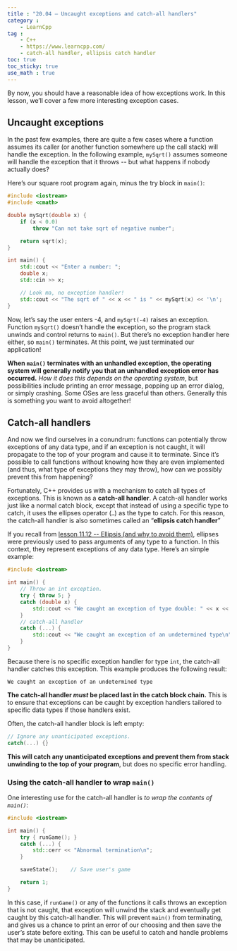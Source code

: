 ```yaml
---
title : "20.04 — Uncaught exceptions and catch-all handlers"
category :
    - LearnCpp
tag : 
    - C++
    - https://www.learncpp.com/
    - catch-all handler, ellipsis catch handler
toc: true  
toc_sticky: true 
use_math : true
---
```



By now, you should have a reasonable idea of how exceptions work. In this lesson, we’ll cover a few more interesting exception cases.


## Uncaught exceptions

In the past few examples, there are quite a few cases where a function assumes its caller (or another function somewhere up the call stack) will handle the exception. In the following example, `mySqrt()` assumes someone will handle the exception that it throws -- but what happens if nobody actually does?

Here’s our square root program again, minus the try block in `main()`:

```c++
#include <iostream>
#include <cmath>

double mySqrt(double x) {
    if (x < 0.0)
        throw "Can not take sqrt of negative number";

    return sqrt(x);
}

int main() {
    std::cout << "Enter a number: ";
    double x;
    std::cin >> x;

    // Look ma, no exception handler!
    std::cout << "The sqrt of " << x << " is " << mySqrt(x) << '\n';
}
```

Now, let’s say the user enters -4, and `mySqrt(-4)` raises an exception. Function `mySqrt()` doesn’t handle the exception, so the program stack unwinds and control returns to `main()`. But there’s no exception handler here either, so `main()` terminates. At this point, we just terminated our application!

**When `main()` terminates with an unhandled exception, the operating system will generally notify you that an unhandled exception error has occurred.** *How it does this depends on the operating system*, but possibilities include printing an error message, popping up an error dialog, or simply crashing. Some OSes are less graceful than others. Generally this is something you want to avoid altogether!


## Catch-all handlers

And now we find ourselves in a conundrum: functions can potentially throw exceptions of any data type, and if an exception is not caught, it will propagate to the top of your program and cause it to terminate. Since it’s possible to call functions without knowing how they are even implemented (and thus, what type of exceptions they may throw), how can we possibly prevent this from happening?

Fortunately, C++ provides us with a mechanism to catch all types of exceptions. This is known as a **catch-all handler**. A catch-all handler works just like a normal catch block, except that instead of using a specific type to catch, it uses the ellipses operator (`…`) as the type to catch. For this reason, the catch-all handler is also sometimes called an “**ellipsis catch handler**”

If you recall from [lesson 11.12 -- Ellipsis (and why to avoid them)](https://www.learncpp.com/cpp-tutorial/ellipsis-and-why-to-avoid-them/), ellipses were previously used to pass arguments of any type to a function. In this context, they represent exceptions of any data type. Here’s an simple example:

```c++
#include <iostream>

int main() {
    // Throw an int exception.
    try { throw 5; }
    catch (double x) {
        std::cout << "We caught an exception of type double: " << x << '\n';
    }
    // catch-all handler
    catch (...) {
        std::cout << "We caught an exception of an undetermined type\n";
    }
}
```

Because there is no specific exception handler for type `int`, the catch-all handler catches this exception. This example produces the following result:

```
We caught an exception of an undetermined type
```

**The catch-all handler *must* be placed last in the catch block chain.** This is to ensure that exceptions can be caught by exception handlers tailored to specific data types if those handlers exist.

Often, the catch-all handler block is left empty:

```c++
// Ignore any unanticipated exceptions.
catch(...) {} 
```

**This will catch any unanticipated exceptions and prevent them from stack unwinding to the top of your program**, but does no specific error handling.


### Using the catch-all handler to wrap `main()`

One interesting use for the catch-all handler is *to wrap the contents of `main()`*:

```c++
#include <iostream>

int main() {
    try { runGame(); }
    catch (...) {
        std::cerr << "Abnormal termination\n";
    }

    saveState();    // Save user's game

    return 1;
}
```

In this case, if `runGame()` or any of the functions it calls throws an exception that is not caught, that exception will unwind the stack and eventually get caught by this catch-all handler. This will prevent `main()` from terminating, and gives us a chance to print an error of our choosing and then save the user’s state before exiting. This can be useful to catch and handle problems that may be unanticipated.